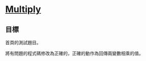 # [Multiply](https://www.codewars.com/kata/multiply/)

## 目標

首頁的測試題目。

將有問題的程式碼修改為正確的，正確的動作為回傳兩變數相乘的值。
